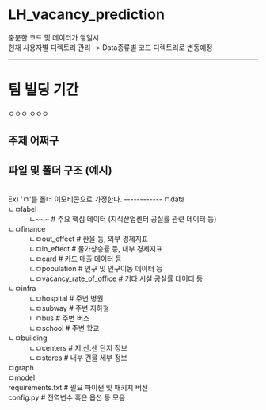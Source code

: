 # LH_vacancy_prediction

충분한 코드 및 데이터가 쌓일시
<br>
현재 사용자별 디렉토리 관리 -> Data종류별 코드 디렉토리로 변동예정


------------
# 팀 빌딩 기간
ㅇㅇㅇ
ㅇㅇㅇ

주제 어쩌구
------------

## 파일 및 폴더 구조 (예시)
<br>
Ex)
'ㅁ'를 폴더 이모티콘으로 가정한다.
------------
ㅁdata <br>
ㄴㅁlabel <br>
   ㄴ~~~ # 주요 핵심 데이터 (지식산업센터 공실률 관련 데이터 등) <br>
ㄴㅁfinance <br>
   ㄴㅁout_effect # 환율 등, 외부 경제지표 <br>
   ㄴㅁin_effect  # 물가상승률 등, 내부 경제지표 <br>
   ㄴㅁcard # 카드 매출 데이터 등 <br>
   ㄴㅁpopulation # 인구 및 인구이동 데이터 등 <br>
   ㄴㅁvacancy_rate_of_office # 기타 시설 공실률 데이터 등 <br> 
ㄴㅁinfra <br>
   ㄴㅁhospital # 주변 병원 <br> 
   ㄴㅁsubway # 주변 지하철 <br>
   ㄴㅁbus # 주변 버스 <br>
   ㄴㅁschool # 주변 학교 <br>
ㄴㅁbuilding <br>
   ㄴㅁcenters # 지.산.센 단지 정보 <br>
   ㄴㅁstores # 내부 건물 세부 정보 <br>
ㅁgraph <br>
ㅁmodel <br>
requirements.txt # 필요 파이썬 및 패키지 버전 <br>
config.py # 전역변수 혹은 옵션 등 모음 <br>  
